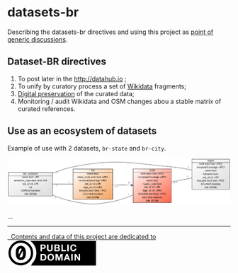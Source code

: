 # datasets-br

Describing the datasets-br directives and using this project as [point of generic discussions](https://github.com/datasets-br/datasets-br/issues).

## Dataset-BR directives

1. To post later in the http://datahub.io  ;
2. To unify by curatory process a set of [Wikidata](http://wikidata.org) fragments;
3. [Digital preservation](https://en.wikipedia.org/wiki/Digital_preservation) of the curated data;
5. Monitoring / audit Wikidata and OSM changes abou a stable matrix of curated references.

## Use as an ecosystem of datasets

Example of use with 2 datasets, `br-state` and `br-city`.

![](assets/dataModel-example01.png)

...


------

[&#160; Contents and data of this project are dedicated to<br/> ![](assets/CC0-logo-200px.png) ](LICENSE.md)


